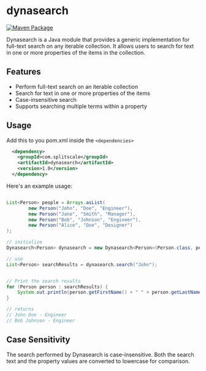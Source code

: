 # dynasearch

[![Maven Package](https://github.com/splitscale/dynasearch/actions/workflows/maven-publish.yml/badge.svg?event=release)](https://github.com/splitscale/dynasearch/actions/workflows/maven-publish.yml)

Dynasearch is a Java module that provides a generic implementation for full-text search on any iterable collection. It allows users to search for text in one or more properties of the items in the collection.

## Features

- Perform full-text search on an iterable collection
- Search for text in one or more properties of the items
- Case-insensitive search
- Supports searching multiple terms within a property

## Usage

Add this to you pom.xml inside the `<dependencies>`

```xml
  <dependency>
    <groupId>com.splitscale</groupId>
    <artifactId>dynasearch</artifactId>
    <version>1.0</version>
  </dependency>
```

Here's an example usage:

```java

List<Person> people = Arrays.asList(
        new Person("John", "Doe", "Engineer"),
        new Person("Jane", "Smith", "Manager"),
        new Person("Bob", "Johnson", "Engineer"),
        new Person("Alice", "Doe", "Designer")
);

// initialize
Dynasearch<Person> dynasearch = new Dynasearch<Person>(Person.class, people);

// use
List<Person> searchResults = dynasearch.search("John");


// Print the search results
for (Person person : searchResults) {
    System.out.println(person.getFirstName() + " " + person.getLastName() + " - " + person.getJobTitle());
}

// returns
// John Doe - Engineer
// Bob Johnson - Engineer
```

## Case Sensitivity

The search performed by Dynasearch is case-insensitive. Both the search text and the property values are converted to lowercase for comparison.

